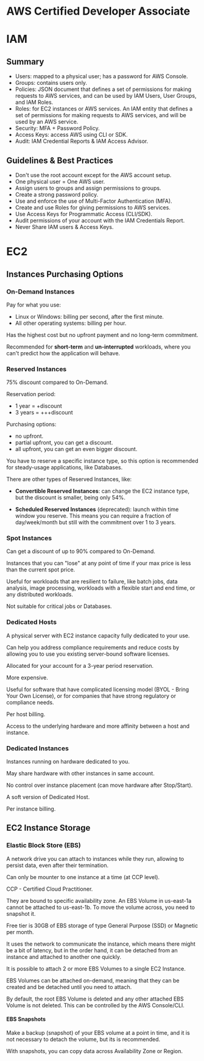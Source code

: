 # AWS Certified Developer Associate

# IAM

## Summary

- Users: mapped to a physical user; has a password for AWS Console.
- Groups: contains users only.
- Policies: JSON document that defines a set of permissions for making requests to AWS services, and can be used by IAM Users, User Groups, and IAM Roles.
- Roles: for EC2 instances or AWS services. An IAM entity that defines a set of permissions for making requests to AWS services, and will be used by an AWS service.
- Security: MFA + Password Policy.
- Access Keys: access AWS using CLI or SDK.
- Audit: IAM Credential Reports & IAM Access Advisor.

## Guidelines & Best Practices

- Don't use the root account except for the AWS account setup.
- One physical user = One AWS user.
- Assign users to groups and assign permissions to groups.
- Create a strong password policy.
- Use and enforce the use of Multi-Factor Authentication (MFA).
- Create and use Roles for giving permissions to AWS services.
- Use Access Keys for Programmatic Access (CLI/SDK).
- Audit permissions of your account with the IAM Credentials Report.
- Never Share IAM users & Access Keys.

# EC2

## Instances Purchasing Options

### On-Demand Instances

Pay for what you use:

- Linux or Windows: billing per second, after the first minute.
- All other operating systems: billing per hour.

Has the highest cost but no upfront payment and no long-term commitment.

Recommended for **short-term** and **un-interrupted** workloads, where you can't predict how the application will behave.

### Reserved Instances

75% discount compared to On-Demand.

Reservation period:

- 1 year = +discount
- 3 years = +++discount

Purchasing options:

- no upfront.
- partial upfront, you can get a discount.
- all upfront, you can get an even bigger discount.

You have to reserve a specific instance type, so this option is recommended for steady-usage applications, like Databases.

There are other types of Reserved Instances, like:

- **Convertible Reserved Instances**: can change the EC2 instance type, but the discount is smaller, being only 54%.

- **Scheduled Reserved Instances** (deprecated): launch within time window you reserve. This means you can require a fraction of day/week/month but still with the commitment over 1 to 3 years.

### Spot Instances

Can get a discount of up to 90% compared to On-Demand.

Instances that you can "lose" at any point of time if your max price is less than the current spot price.

Useful for workloads that are resilient to failure, like batch jobs, data analysis, image processing, workloads with a flexible start and end time, or any distributed workloads.

Not suitable for critical jobs or Databases.

### Dedicated Hosts

A physical server with EC2 instance capacity fully dedicated to your use.

Can help you address compliance requirements and reduce costs by allowing you to use you existing server-bound software licenses.

Allocated for your account for a 3-year period reservation.

More expensive.

Useful for software that have complicated licensing model (BYOL - Bring Your Own License), or for companies that have strong regulatory or compliance needs.

Per host billing.

Access to the underlying hardware and more affinity between a host and instance.

### Dedicated Instances

Instances running on hardware dedicated to you.

May share hardware with other instances in same account.

No control over instance placement (can move hardware after Stop/Start).

A soft version of Dedicated Host.

Per instance billing.

## EC2 Instance Storage

### Elastic Block Store (EBS)

A network drive you can attach to instances while they run, allowing to persist data, even after their termination.

Can only be mounter to one instance at a time (at CCP level).

CCP - Certified Cloud Practitioner.

They are bound to specific availability zone. An EBS Volume in us-east-1a cannot be attached to us-east-1b. To move the volume across, you need to snapshot it.

Free tier is 30GB of EBS storage of type General Purpose (SSD) or Magnetic per month.

It uses the network to communicate the instance, which means there might be a bit of latency, but in the order hand, it can be detached from an instance and attached to another one quickly.

It is possible to attach 2 or more EBS Volumes to a single EC2 Instance.

EBS Volumes can be attached on-demand, meaning that they can be created and be detached until you need to attach.

By default, the root EBS Volume is deleted and any other attached EBS Volume is not deleted. This can be controlled by the AWS Console/CLI.

#### EBS Snapshots

Make a backup (snapshot) of your EBS volume at a point in time, and it is not necessary to detach the volume, but its is recommended.

With snapshots, you can copy data across Availability Zone or Region.
